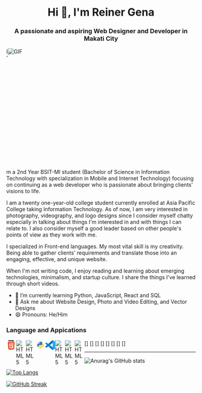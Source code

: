 

<h1 align="center">Hi 👋, I'm Reiner Gena</h1>
<h3 align="center">A passionate and aspiring Web Designer and Developer in Makati City</h3>
<img align="right" alt="GIF" src="https://github.com/TianMeds/TianMeds/blob/main/Program.gif?raw=true" width="500" height="320" />


I’m a 2nd Year BSIT-MI student (Bachelor of Science in Information Technology with specialization in Mobile and Internet Technology) focusing on continuing as a web developer who is passionate about bringing clients’ visions to life. 

I am a twenty one-year-old college student currently enrolled at Asia Pacific College taking Information Technology. As of now, I am very interested in photography, videography, and logo designs since I consider myself chatty especially in talking about things I'm interested in and with things I can relate to. I also consider myself a good leader based on other people's points of view as they work with me.

I specialized in Front-end languages. My most vital skill is my creativity. Being able to gather clients’ requirements and translate those into an engaging, effective, and unique website.

When I'm not writing code, I enjoy reading and learning about emerging technologies, minimalism, and startup culture. I share the things I've learned through short videos.

* 🌱 I’m currently learning Python, JavaScript, React and SQL
* 💬 Ask me about Website Design,  Photo and Video Editing, and Vector Designs
* 😄 Pronouns: He/Him


### Language and Appications
[<img align="left" alt="HTML5" width="26px" src="https://raw.githubusercontent.com/github/explore/80688e429a7d4ef2fca1e82350fe8e3517d3494d/topics/html/html.png" />]
[<img align="left" alt="HTML5" width="26px" src="https://img.icons8.com/color/48/000000/css3.png"/>]
[<img align="left" alt="HTML5" width="26px" src="https://img.icons8.com/color/48/000000/java-coffee-cup-logo--v1.png"/>]
[<img align="left" alt="HTML5" width="26px" src="https://raw.githubusercontent.com/github/explore/80688e429a7d4ef2fca1e82350fe8e3517d3494d/topics/python/python.png" />]
[<img align="left" alt="HTML5" width="26px" src="https://raw.githubusercontent.com/github/explore/80688e429a7d4ef2fca1e82350fe8e3517d3494d/topics/visual-studio-code/visual-studio-code.png" />]
[<img align="left" alt="HTML5" width="26px" src="https://img.icons8.com/color/48/000000/adobe-photoshop--v1.png"/>]
[<img align="left" alt="HTML5" width="26px" src="https://user-images.githubusercontent.com/119903810/226182042-96e11e06-b97f-4d7c-b33c-bd242945ff09.png"/>]
[<img align="left" alt="HTML5" width="26px" src="https://img.icons8.com/officel/40/000000/java-eclipse.png"/>]

----------
  ![Anurag's GitHub stats](https://github-readme-stats.vercel.app/api?username=rtgenaapc&show_icons=true&theme=transparent)
  
  [![Top Langs](https://github-readme-stats.vercel.app/api/top-langs/?username=rtgenaapc&langs_count=8)](https://github.com/anuraghazra/github-readme-stats)
  
  [![GitHub Streak](http://github-readme-streak-stats.herokuapp.com?user=rtgenaapc&theme=dark)](https://git.io/streak-stats)

<!--
**rtgenaapc/ReinerGena** is a ✨ _special_ ✨ repository because its `README.md` (this file) appears on your GitHub profile.
